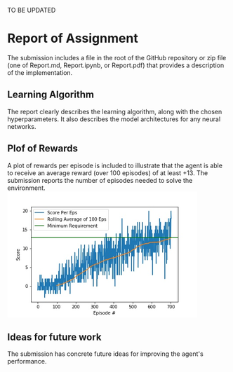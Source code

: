 TO BE UPDATED
# Report of Assignment
The submission includes a file in the root of the GitHub repository or zip file (one of Report.md, Report.ipynb, or Report.pdf) that provides a description of the implementation.

## Learning Algorithm
The report clearly describes the learning algorithm, along with the chosen hyperparameters. It also describes the model architectures for any neural networks.


## Plof of Rewards
A plot of rewards per episode is included to illustrate that the agent is able to receive an average reward (over 100 episodes) of at least +13. The submission reports the number of episodes needed to solve the environment.
![alt text](https://github.com/alifahsanul/RLnanodegree/blob/master/banana_catcher/image/Score.jpg)
## Ideas for future work
The submission has concrete future ideas for improving the agent's performance.
